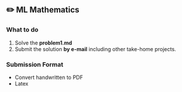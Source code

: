 ## ✏️ ML Mathematics
### What to do 
1. Solve the <b>problem1.md</b> 
2. Submit the solution <b>by e-mail</b> including other take-home projects.

### Submission Format
* Convert handwritten to PDF
* Latex
